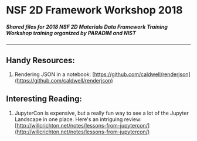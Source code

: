 # NSF 2D Framework Workshop 2018

##### Shared files for 2018 NSF 2D Materials Data Framework Training Workshop training organized by PARADIM and NIST
---

## Handy Resources:

1. Rendering JSON in a notebook: [https://github.com/caldwell/renderjson](https://github.com/caldwell/renderjson)


## Interesting Reading:

1.  JupyterCon is expensive, but a really fun way to see a lot of the Jupyter Landscape in one place. Here's an intriguing review: [http://willcrichton.net/notes/lessons-from-jupytercon/](http://willcrichton.net/notes/lessons-from-jupytercon/)